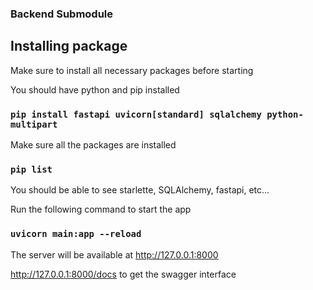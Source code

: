 ### Backend Submodule

## Installing package

Make sure to install all necessary packages before starting 

You should have python and pip installed
### `pip install fastapi uvicorn[standard] sqlalchemy python-multipart`

Make sure all the packages are installed
### `pip list`
You should be able to see starlette, SQLAlchemy, fastapi, etc...

Run the following command to start the app
### `uvicorn main:app --reload`
The server will be available at  http://127.0.0.1:8000 

 http://127.0.0.1:8000/docs to get the swagger interface